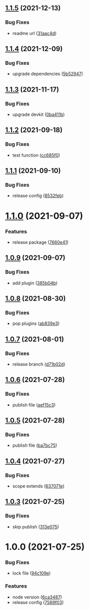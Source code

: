 ## [1.1.5](https://github.com/akijoey/semantic-release-config/compare/v1.1.4...v1.1.5) (2021-12-13)


### Bug Fixes

* readme url ([31aac4d](https://github.com/akijoey/semantic-release-config/commit/31aac4d0370c31d35051ac653269cbdf2eb01444))

## [1.1.4](https://github.com/akijoey/semantic-release-config/compare/v1.1.3...v1.1.4) (2021-12-09)


### Bug Fixes

* upgrade dependencies ([5b52947](https://github.com/akijoey/semantic-release-config/commit/5b52947117b43a385d734e5154e1379b822d19dc))

## [1.1.3](https://github.com/akijoey/semantic-release-config/compare/v1.1.2...v1.1.3) (2021-11-17)


### Bug Fixes

* upgrade devkit ([0ba411b](https://github.com/akijoey/semantic-release-config/commit/0ba411b15f2037a56f37a4d1181884110cf9ae10))

## [1.1.2](https://github.com/akijoey/semantic-release-config/compare/v1.1.1...v1.1.2) (2021-09-18)


### Bug Fixes

* test function ([cc685f0](https://github.com/akijoey/semantic-release-config/commit/cc685f042b1029ed6e7e46bc91ea66779dd9c37f))

## [1.1.1](https://github.com/akijoey/semantic-release-config/compare/v1.1.0...v1.1.1) (2021-09-10)


### Bug Fixes

* release config ([8532feb](https://github.com/akijoey/semantic-release-config/commit/8532febc097b0f02c2ff582ff29c9c24ad6b10bc))

# [1.1.0](https://github.com/akijoey/semantic-release-config/compare/v1.0.9...v1.1.0) (2021-09-07)


### Features

* release package ([7660e41](https://github.com/akijoey/semantic-release-config/commit/7660e412d02880e1bda996840afff9137eac21b9))

## [1.0.9](https://github.com/akijoey/semantic-release-config/compare/v1.0.8...v1.0.9) (2021-09-07)


### Bug Fixes

* add plugin ([385b04b](https://github.com/akijoey/semantic-release-config/commit/385b04bed2b99e1bd032d676bd8c7c226a2b0eea))

## [1.0.8](https://github.com/akijoey/semantic-release-config/compare/v1.0.7...v1.0.8) (2021-08-30)


### Bug Fixes

* pop plugins ([ab839e3](https://github.com/akijoey/semantic-release-config/commit/ab839e3cbf9e325097e816cf7e2fb92796a5886b))

## [1.0.7](https://github.com/akijoey/semantic-release-config/compare/v1.0.6...v1.0.7) (2021-08-01)


### Bug Fixes

* release branch ([d71b02d](https://github.com/akijoey/semantic-release-config/commit/d71b02d742386bf93e5441f42d4be8c1adaa6071))

## [1.0.6](https://github.com/akijoey/semantic-release-config/compare/v1.0.5...v1.0.6) (2021-07-28)


### Bug Fixes

* publish file ([aef15c3](https://github.com/akijoey/semantic-release-config/commit/aef15c38bb596ad1aab4572dc4d99310e03e96c1))

## [1.0.5](https://github.com/akijoey/semantic-release-config/compare/v1.0.4...v1.0.5) (2021-07-28)


### Bug Fixes

* publish file ([ba7bc75](https://github.com/akijoey/semantic-release-config/commit/ba7bc756704ad6d66a0e6763886d1f16b4d9111b))

## [1.0.4](https://github.com/akijoey/semantic-release-config/compare/v1.0.3...v1.0.4) (2021-07-27)


### Bug Fixes

* scope extends ([637071e](https://github.com/akijoey/semantic-release-config/commit/637071ebd76d23d9b0747098bd76a4fc21da2c3e))

## [1.0.3](https://github.com/akijoey/semantic-release-config/compare/v1.0.2...v1.0.3) (2021-07-25)


### Bug Fixes

* skip publish ([313e075](https://github.com/akijoey/semantic-release-config/commit/313e075b3bb4e69b709c4592910da076c5a13ce4))

# 1.0.0 (2021-07-25)


### Bug Fixes

* lock file ([94c109e](https://github.com/akijoey/semantic-release-config/commit/94c109ebd502fea18bb8700e0f801aa29d433a80))


### Features

* node version ([6ca3487](https://github.com/akijoey/semantic-release-config/commit/6ca3487733e8de8b94c4c63e35e4e1da0b58bcdd))
* release config ([7589f03](https://github.com/akijoey/semantic-release-config/commit/7589f038cfef16f5f9df7da705c35132dc38aea6))
